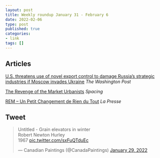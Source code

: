 ```yaml
---
layout: post
title: Weekly roundup January 31 - February 6
date: 2022-02-06
type: post
published: true
categories:
- link
tags: []
---
```


## Articles

[U.S. threatens use of novel export control to damage Russia’s strategic industries if Moscow invades Ukraine](https://www.washingtonpost.com/national-security/2022/01/23/russia-ukraine-sanctions-export-controls/ "U.S. threatens use of novel export control to damage Russia’s strategic industries if Moscow invades Ukraine") *The Washington Post*

[The Revenge of the Market Urbanists](http://spacing.ca/toronto/2021/11/23/lorinc-the-revenge-of-the-market-urbanists/ "LORINC: The Revenge of the Market Urbanists") *Spacing*

[REM – Un Petit Changement de Rien du Tout](https://plus.lapresse.ca/screens/6a925036-d2c8-4a24-aa66-f60bfdb77723__7C___0.html "REM – Un Petit Changement de Rien du Tout. By Michel C. Auger") *La Presse*

## Tweet

<blockquote class="twitter-tweet" data-dnt="true"><p lang="en" dir="ltr">Untitled - Grain elevators in winter<br>Robert Newton Hurley<br>1967 <a href="https://t.co/sxFuQTduEc">pic.twitter.com/sxFuQTduEc</a></p>&mdash; Canadian Paintings (@CanadaPaintings) <a href="https://twitter.com/CanadaPaintings/status/1487364906152202244?ref_src=twsrc%5Etfw">January 29, 2022</a></blockquote> <script async src="https://platform.twitter.com/widgets.js" charset="utf-8"></script>
